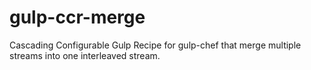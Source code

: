 # gulp-ccr-merge
Cascading Configurable Gulp Recipe for gulp-chef that merge multiple streams into one interleaved stream.
